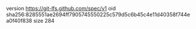 version https://git-lfs.github.com/spec/v1
oid sha256:8285551ae2694ff7905745550225c579d5c6b45c4e11d40358f744ea0f40f838
size 284
